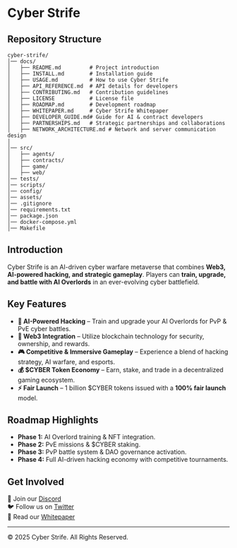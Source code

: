 # Cyber Strife

## Repository Structure
```
cyber-strife/
│── docs/
│   ├── README.md         # Project introduction
│   ├── INSTALL.md        # Installation guide
│   ├── USAGE.md          # How to use Cyber Strife
│   ├── API_REFERENCE.md  # API details for developers
│   ├── CONTRIBUTING.md   # Contribution guidelines
│   ├── LICENSE           # License file
│   ├── ROADMAP.md        # Development roadmap
│   ├── WHITEPAPER.md     # Cyber Strife Whitepaper
│   ├── DEVELOPER_GUIDE.md# Guide for AI & contract developers
│   ├── PARTNERSHIPS.md   # Strategic partnerships and collaborations
│   ├── NETWORK_ARCHITECTURE.md # Network and server communication design
│
│── src/
│   ├── agents/
│   ├── contracts/
│   ├── game/
│   ├── web/
│── tests/
│── scripts/
│── config/
│── assets/
│── .gitignore
│── requirements.txt
│── package.json
│── docker-compose.yml
│── Makefile
```
## Introduction
Cyber Strife is an AI-driven cyber warfare metaverse that combines **Web3, AI-powered hacking, and strategic gameplay**. Players can **train, upgrade, and battle with AI Overlords** in an ever-evolving cyber battlefield.

## Key Features
- **🧠 AI-Powered Hacking** – Train and upgrade your AI Overlords for PvP & PvE cyber battles.
- **🔗 Web3 Integration** – Utilize blockchain technology for security, ownership, and rewards.
- **🎮 Competitive & Immersive Gameplay** – Experience a blend of hacking strategy, AI warfare, and esports.
- **💰 $CYBER Token Economy** – Earn, stake, and trade in a decentralized gaming ecosystem.
- **⚡ Fair Launch** – 1 billion $CYBER tokens issued with a **100% fair launch** model.

## Roadmap Highlights
- **Phase 1:** AI Overlord training & NFT integration.
- **Phase 2:** PvE missions & $CYBER staking.
- **Phase 3:** PvP battle system & DAO governance activation.
- **Phase 4:** Full AI-driven hacking economy with competitive tournaments.

## Get Involved
🚀 Join our [Discord](https://discord.gg/cyberstrife)  
🐦 Follow us on [Twitter](https://twitter.com/cyberstrife)  
📖 Read our [Whitepaper](./WHITEPAPER.md)  

---
© 2025 Cyber Strife. All Rights Reserved.
